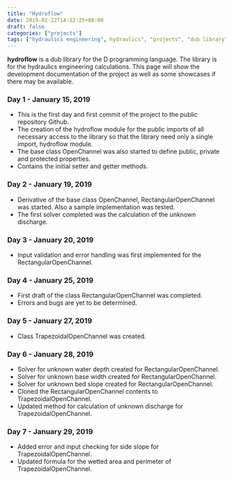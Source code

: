 ```yaml
---
title: "Hydroflow"
date: 2019-02-22T14:22:25+08:00
draft: false
categories: ["projects"]
tags: ["hydraulics engineering", hydraulics", "projects", "dub library"]
---
```


**hydroflow** is a dub library for the D programming language. The library is for the hydraulics engineering calculations. This page will show the development documentation of the project as well as some showcases if there may be available.

### Day 1 - January 15, 2019
- This is the first day and first commit of the project to the public repository Github.
- The creation of the hydroflow module for the public imports of all necessary access to the library so that the library need only a single import, hydroflow module.
- The base class OpenChannel was also started to define public, private and protected properties.
- Contains the initial setter and getter methods.

### Day 2 - January 19, 2019
- Derivative of the base class OpenChannel, RectangularOpenChannel was started. Also a sample implementation was tested.
- The first solver completed was the calculation of the unknown discharge.

### Day 3 - January 20, 2019
- Input validation and error handling was first implemented for the RectangularOpenChannel.

### Day 4 - January 25, 2019
- First draft of the class RectangularOpenChannel was completed.
- Errors and bugs are yet to be determined.

### Day 5 - January 27, 2019
- Class TrapezoidalOpenChannel was created.

### Day 6 - January 28, 2019
- Solver for unknown water depth created for RectangularOpenChannel.
- Solver for unknown base width created for RectangularOpenChannel.
- Solver for unknown bed slope created for RectangularOpenChannel.
- Cloned the RectangularOpenChannel contents to TrapezoidalOpenChannel.
- Updated method for calculation of unknown discharge for TrapezoidalOpenChannel.

### Day 7 - January 29, 2019
- Added error and input checking for side slope for TrapezoidalOpenChannel.
- Updated formula for the wetted area and perimeter of TrapezoidalOpenChannel.